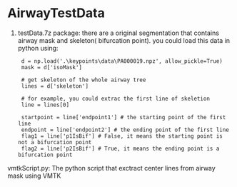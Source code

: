 # AirwayTestData
1. testData.7z package: 
there are a original segmentation that contains airway mask and skeleton( bifurcation point).
you could load this data in python using:

        d = np.load('.\keypoints\data\PA000019.npz', allow_pickle=True)
        mask = d['isoMask']
        
        # get skeleton of the whole airway tree
        lines = d['skeleton'] 
        
        # for example, you could extrac the first line of skeletion
        line = lines[0]

        startpoint = line['endpoint1'] # the starting point of the first line
        endpoint = line['endpoint2'] # the ending point of the first line
        flag1 = line['p1IsBif'] # False, it means the starting point is not a bifurcation point
        flag2 = line['p2IsBif'] # True, it means the ending point is a bifurcation point
        
vmtkScript.py: The python script that exctract center lines from airway mask using VMTK
